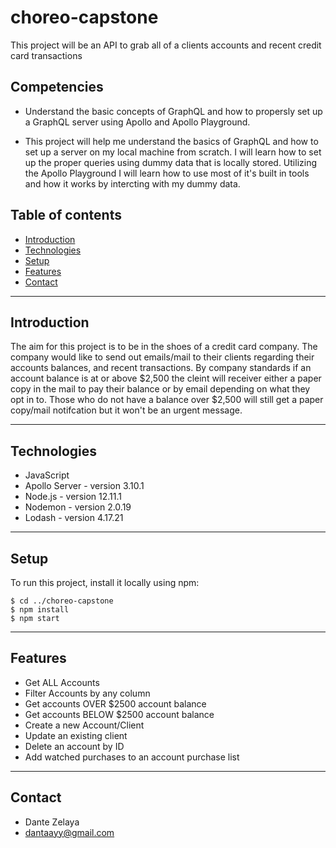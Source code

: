 # choreo-capstone

This project will be an API to grab all of a clients accounts and recent credit card transactions

## Competencies

- Understand the basic concepts of GraphQL and how to propersly set up a GraphQL server using Apollo and Apollo Playground.

- This project will help me understand the basics of GraphQL and how to set up a server on my local machine from scratch. I will learn how to set up the proper queries using dummy data that is locally stored. Utilizing the Apollo Playground I will learn how to use most of it's built in tools and how it works by intercting with my dummy data.

## Table of contents

- [Introduction](#introduction)
- [Technologies](#technologies)
- [Setup](#setup)
- [Features](#features)
- [Contact](#contact)

---

## Introduction

The aim for this project is to be in the shoes of a credit card company. The company would like to send out emails/mail to their clients regarding their accounts balances, and recent transactions. By company standards if an account balance is at or above $2,500 the cleint will receiver either a paper copy in the mail to pay their balance or by email depending on what they opt in to. Those who do not have a balance over $2,500 will still get a paper copy/mail notifcation but it won't be an urgent message.
 

---

## Technologies

- JavaScript
- Apollo Server - version 3.10.1
- Node.js - version 12.11.1
- Nodemon - version 2.0.19
- Lodash - version 4.17.21

---

## Setup

To run this project, install it locally using npm:

```
$ cd ../choreo-capstone
$ npm install
$ npm start
```

---

## Features

- Get ALL Accounts
- Filter Accounts by any column
- Get accounts OVER $2500 account balance
- Get accounts BELOW $2500 account balance
- Create a new Account/Client
- Update an existing client
- Delete an account by ID
- Add watched purchases to an account purchase list


---

## Contact

- Dante Zelaya
- dantaayy@gmail.com